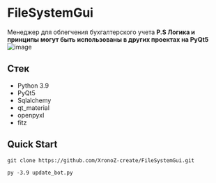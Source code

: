
# FileSystemGui
Менеджер для облегчения бухгалтерского учета
**P.S Логика и принципы могут быть использованы в других проектах на PyQt5**
![image](https://user-images.githubusercontent.com/70958549/174438447-2917f411-a2e1-493a-af80-fcdacc3d0210.png)
## Стек

 - Python 3.9
 - PyQt5
 - Sqlalchemy
 - qt_material
 - openpyxl
 - fitz

## Quick Start
```
git clone https://github.com/XronoZ-create/FileSystemGui.git

py -3.9 update_bot.py
```
